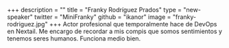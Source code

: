 +++
description = ""
title = "Franky Rodríguez Prados"
type = "new-speaker"
twitter = "MiniFranky"
github = "ikanor"
image = "franky-rodriguez.jpg"
+++
Actor profesional que temporalmente hace de DevOps en Nextail. Me encargo de recordar a mis compis que somos sentimientos y tenemos seres humanos. Funciona medio bien.